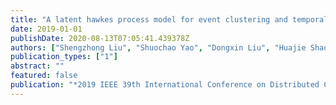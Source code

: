 ```yaml
---
title: "A latent hawkes process model for event clustering and temporal dynamics learning with applications in GitHub"
date: 2019-01-01
publishDate: 2020-08-13T07:05:41.439378Z
authors: ["Shengzhong Liu", "Shuochao Yao", "Dongxin Liu", "Huajie Shao", "Yiran Zhao", "Xinzhe Fu", "Tarek Abdelzaher"]
publication_types: ["1"]
abstract: ""
featured: false
publication: "*2019 IEEE 39th International Conference on Distributed Computing Systems (ICDCS)*"
---
```


